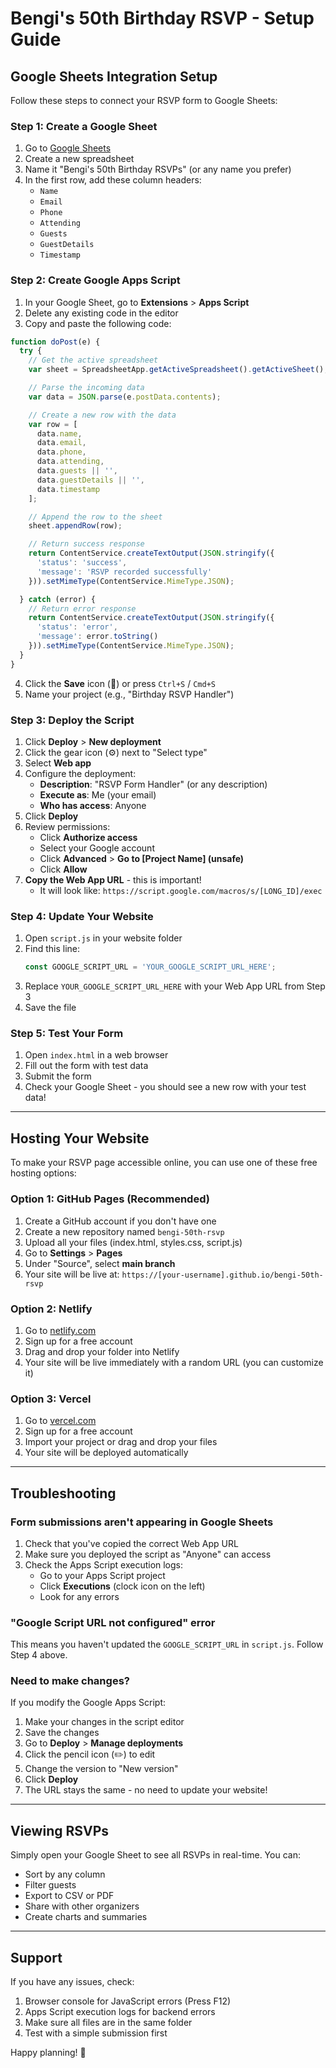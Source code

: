 # Bengi's 50th Birthday RSVP - Setup Guide

## Google Sheets Integration Setup

Follow these steps to connect your RSVP form to Google Sheets:

### Step 1: Create a Google Sheet

1. Go to [Google Sheets](https://sheets.google.com)
2. Create a new spreadsheet
3. Name it "Bengi's 50th Birthday RSVPs" (or any name you prefer)
4. In the first row, add these column headers:
   - `Name`
   - `Email`
   - `Phone`
   - `Attending`
   - `Guests`
   - `GuestDetails`
   - `Timestamp`

### Step 2: Create Google Apps Script

1. In your Google Sheet, go to **Extensions** > **Apps Script**
2. Delete any existing code in the editor
3. Copy and paste the following code:

```javascript
function doPost(e) {
  try {
    // Get the active spreadsheet
    var sheet = SpreadsheetApp.getActiveSpreadsheet().getActiveSheet();

    // Parse the incoming data
    var data = JSON.parse(e.postData.contents);

    // Create a new row with the data
    var row = [
      data.name,
      data.email,
      data.phone,
      data.attending,
      data.guests || '',
      data.guestDetails || '',
      data.timestamp
    ];

    // Append the row to the sheet
    sheet.appendRow(row);

    // Return success response
    return ContentService.createTextOutput(JSON.stringify({
      'status': 'success',
      'message': 'RSVP recorded successfully'
    })).setMimeType(ContentService.MimeType.JSON);

  } catch (error) {
    // Return error response
    return ContentService.createTextOutput(JSON.stringify({
      'status': 'error',
      'message': error.toString()
    })).setMimeType(ContentService.MimeType.JSON);
  }
}
```

4. Click the **Save** icon (💾) or press `Ctrl+S` / `Cmd+S`
5. Name your project (e.g., "Birthday RSVP Handler")

### Step 3: Deploy the Script

1. Click **Deploy** > **New deployment**
2. Click the gear icon (⚙️) next to "Select type"
3. Select **Web app**
4. Configure the deployment:
   - **Description**: "RSVP Form Handler" (or any description)
   - **Execute as**: Me (your email)
   - **Who has access**: Anyone
5. Click **Deploy**
6. Review permissions:
   - Click **Authorize access**
   - Select your Google account
   - Click **Advanced** > **Go to [Project Name] (unsafe)**
   - Click **Allow**
7. **Copy the Web App URL** - this is important!
   - It will look like: `https://script.google.com/macros/s/[LONG_ID]/exec`

### Step 4: Update Your Website

1. Open `script.js` in your website folder
2. Find this line:
   ```javascript
   const GOOGLE_SCRIPT_URL = 'YOUR_GOOGLE_SCRIPT_URL_HERE';
   ```
3. Replace `YOUR_GOOGLE_SCRIPT_URL_HERE` with your Web App URL from Step 3
4. Save the file

### Step 5: Test Your Form

1. Open `index.html` in a web browser
2. Fill out the form with test data
3. Submit the form
4. Check your Google Sheet - you should see a new row with your test data!

---

## Hosting Your Website

To make your RSVP page accessible online, you can use one of these free hosting options:

### Option 1: GitHub Pages (Recommended)

1. Create a GitHub account if you don't have one
2. Create a new repository named `bengi-50th-rsvp`
3. Upload all your files (index.html, styles.css, script.js)
4. Go to **Settings** > **Pages**
5. Under "Source", select **main branch**
6. Your site will be live at: `https://[your-username].github.io/bengi-50th-rsvp`

### Option 2: Netlify

1. Go to [netlify.com](https://www.netlify.com/)
2. Sign up for a free account
3. Drag and drop your folder into Netlify
4. Your site will be live immediately with a random URL (you can customize it)

### Option 3: Vercel

1. Go to [vercel.com](https://vercel.com/)
2. Sign up for a free account
3. Import your project or drag and drop your files
4. Your site will be deployed automatically

---

## Troubleshooting

### Form submissions aren't appearing in Google Sheets

1. Check that you've copied the correct Web App URL
2. Make sure you deployed the script as "Anyone" can access
3. Check the Apps Script execution logs:
   - Go to your Apps Script project
   - Click **Executions** (clock icon on the left)
   - Look for any errors

### "Google Script URL not configured" error

This means you haven't updated the `GOOGLE_SCRIPT_URL` in `script.js`. Follow Step 4 above.

### Need to make changes?

If you modify the Google Apps Script:
1. Make your changes in the script editor
2. Save the changes
3. Go to **Deploy** > **Manage deployments**
4. Click the pencil icon (✏️) to edit
5. Change the version to "New version"
6. Click **Deploy**
7. The URL stays the same - no need to update your website!

---

## Viewing RSVPs

Simply open your Google Sheet to see all RSVPs in real-time. You can:
- Sort by any column
- Filter guests
- Export to CSV or PDF
- Share with other organizers
- Create charts and summaries

---

## Support

If you have any issues, check:
1. Browser console for JavaScript errors (Press F12)
2. Apps Script execution logs for backend errors
3. Make sure all files are in the same folder
4. Test with a simple submission first

Happy planning! 🎉
